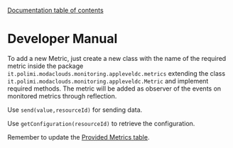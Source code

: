 [Documentation table of contents](TOC.md)

# Developer Manual

To add a new Metric, just create a new class with the name of the required metric inside the package `it.polimi.modaclouds.monitoring.appleveldc.metrics` extending the class `it.polimi.modaclouds.monitoring.appleveldc.Metric` and implement required methods. The metric will be added as observer of the events on monitored metrics through reflection.

Use `send(value,resourceId)` for sending data.

Use `getConfiguration(resourceId)` to retrieve the configuration.

Remember to update the [Provided Metrics table](user-manual.md#provided-metrics).
